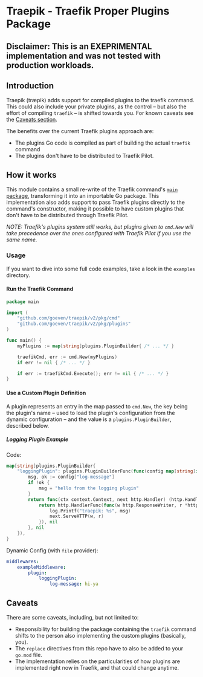 # Traepik - Traefik Proper Plugins Package

## Disclaimer: This is an EXEPRIMENTAL implementation and was not tested with production workloads.

## Introduction

Traepik (træpik) adds support for compiled plugins to the traefik command. This could also include your private plugins, as the control – but also the effort of compiling `traefik` – is shifted towards you. For known caveats see the [Caveats section](#caveats).

The benefits over the current Traefik plugins approach are:
- The plugins Go code is compiled as part of building the actual `traefik` command
- The plugins don't have to be distributed to Traefik Pilot.


## How it works

This module contains a small re-write of the Traefik command's [`main` package](https://github.com/traefik/traefik/blob/v2.3.2/cmd/traefik/traefik.go), transforming it into an importable Go package. This implementation also adds support to pass Traefik plugins directly to the command's constructor, making it possible to have custom plugins that don't have to be distributed through Traefik Pilot.

_NOTE: Traefik's plugins system still works, but plugins given to `cmd.New` will take precedence over the ones configured with Traefik Pilot if you use the same name._

### Usage

If you want to dive into some full code examples, take a look in the `examples` directory.

#### Run the Traefik Command

```go
package main

import (
	"github.com/goeven/traepik/v2/pkg/cmd"
	"github.com/goeven/traepik/v2/pkg/plugins"
)

func main() {
	myPlugins := map[string]plugins.PluginBuilder{ /* ... */ }

	traefikCmd, err := cmd.New(myPlugins)
	if err != nil { /* ... */ }

	if err := traefikCmd.Execute(); err != nil { /* ... */ }
}
```

#### Use a Custom Plugin Definition

A plugin represents an entry in the map passed to `cmd.New`, the key being the plugin's name – used to load the plugin's configuration from the dynamic configuration – and the value is a `plugins.PluginBuilder`, described below.

##### Logging Plugin Example

Code:
```go
map[string]plugins.PluginBuilder{
    "loggingPlugin": plugins.PluginBuilderFunc(func(config map[string]interface{}, middlewareName string) (cmd.PluginConstructor, error) {
        msg, ok := config["log-message"]
        if !ok {
            msg = "hello from the logging plugin"
        }
        return func(ctx context.Context, next http.Handler) (http.Handler, error) {
            return http.HandlerFunc(func(w http.ResponseWriter, r *http.Request) {
                log.Printf("traepik: %s", msg)
                next.ServeHTTP(w, r)
            }), nil
        }, nil
    }),
}
```

Dynamic Config (with `file` provider):
```yaml
middlewares:
    exampleMiddleware:
        plugin:
            loggingPlugin:
                log-message: hi-ya

```

## Caveats

There are some caveats, including, but not limited to:

- Responsibility for building the package containing the `traefik` command shifts to the person also implementing the custom plugins (basically, you).
- The `replace` directives from this repo have to also be added to your `go.mod` file.
- The implementation relies on the particularities of how plugins are implemented right now in Traefik, and that could change anytime.
